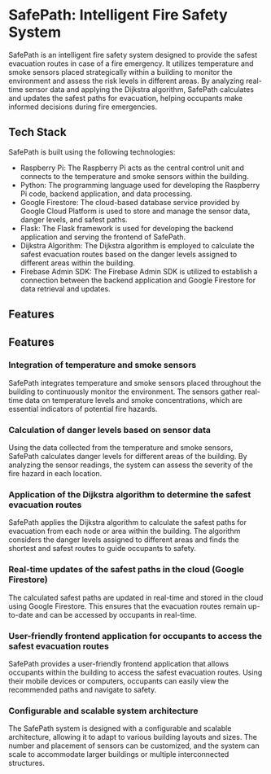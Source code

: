 # SafePath: Intelligent Fire Safety System

SafePath is an intelligent fire safety system designed to provide the safest evacuation routes in case of a fire emergency. It utilizes temperature and smoke sensors placed strategically within a building to monitor the environment and assess the risk levels in different areas. By analyzing real-time sensor data and applying the Dijkstra algorithm, SafePath calculates and updates the safest paths for evacuation, helping occupants make informed decisions during fire emergencies.

## Tech Stack

SafePath is built using the following technologies:

- Raspberry Pi: The Raspberry Pi acts as the central control unit and connects to the temperature and smoke sensors within the building.
- Python: The programming language used for developing the Raspberry Pi code, backend application, and data processing.
- Google Firestore: The cloud-based database service provided by Google Cloud Platform is used to store and manage the sensor data, danger levels, and safest paths.
- Flask: The Flask framework is used for developing the backend application and serving the frontend of SafePath.
- Dijkstra Algorithm: The Dijkstra algorithm is employed to calculate the safest evacuation routes based on the danger levels assigned to different areas within the building.
- Firebase Admin SDK: The Firebase Admin SDK is utilized to establish a connection between the backend application and Google Firestore for data retrieval and updates.

## Features


## Features

### Integration of temperature and smoke sensors
SafePath integrates temperature and smoke sensors placed throughout the building to continuously monitor the environment. The sensors gather real-time data on temperature levels and smoke concentrations, which are essential indicators of potential fire hazards.

### Calculation of danger levels based on sensor data
Using the data collected from the temperature and smoke sensors, SafePath calculates danger levels for different areas of the building. By analyzing the sensor readings, the system can assess the severity of the fire hazard in each location.

### Application of the Dijkstra algorithm to determine the safest evacuation routes
SafePath applies the Dijkstra algorithm to calculate the safest paths for evacuation from each node or area within the building. The algorithm considers the danger levels assigned to different areas and finds the shortest and safest routes to guide occupants to safety.

### Real-time updates of the safest paths in the cloud (Google Firestore)
The calculated safest paths are updated in real-time and stored in the cloud using Google Firestore. This ensures that the evacuation routes remain up-to-date and can be accessed by occupants in real-time.

### User-friendly frontend application for occupants to access the safest evacuation routes
SafePath provides a user-friendly frontend application that allows occupants within the building to access the safest evacuation routes. Using their mobile devices or computers, occupants can easily view the recommended paths and navigate to safety.

### Configurable and scalable system architecture
The SafePath system is designed with a configurable and scalable architecture, allowing it to adapt to various building layouts and sizes. The number and placement of sensors can be customized, and the system can scale to accommodate larger buildings or multiple interconnected structures.
